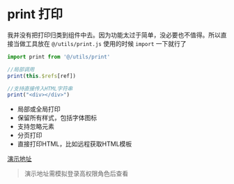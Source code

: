 # print 打印
我并没有把打印归类到组件中去。因为功能太过于简单，没必要也不值得。所以直接当做工具放在 ```@/utils/print.js```
使用的时候 ```import``` 一下就行了

``` javascript
import print from '@/utils/print'

//局部调用
print(this.$refs[ref])

//支持直接传入HTML字符串
print("<div></div>")
```

- 局部或全局打印
- 保留所有样式，包括字体图标
- 支持忽略元素
- 分页打印
- 直接打印HTML，比如远程获取HTML模板

[演示地址](https://python-abc.xyz/scui-doc/demo/#/vab/print)
> 演示地址需模拟登录高权限角色后查看